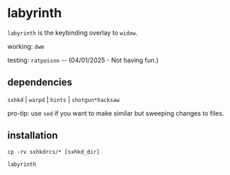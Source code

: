 # labyrinth

`labyrinth` is the keybinding overlay to `widow`.

working: `dwm`

testing: `ratpoison` -- (04/01/2025 - Not having fun.)

## dependencies

`sxhkd` |
`warpd` | 
`hints` | `shotgun*hacksaw`


pro-tip: use `sed` if you want to make similar but sweeping changes to files.

## installation

`cp -rv sxhkdrcs/* [sxhkd_dir]` 

`labyrinth`
